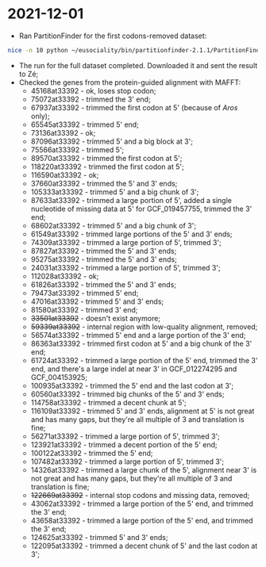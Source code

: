 # 2021-12-01

- Ran PartitionFinder for the first codons-removed dataset:
```bash
nice -n 10 python ~/eusociality/bin/partitionfinder-2.1.1/PartitionFinder.py -p 50 partition_finder_codons_removed_1/
```
- The run for the full dataset completed. Downloaded it and sent the result to Zé;
- Checked the genes from the protein-guided alignment with MAFFT:
	- 45168at33392 - ok, loses stop codon;
	- 75072at33392 - trimmed the 3' end;
	- 67937at33392 - trimmed the first codon at 5' (because of *Aros* only);
	- 65545at33392 - trimmed 5' end;
	- 73136at33392 - ok;
	- 87096at33392 - trimmed 5' and a big block at 3';
	- 75566at33392 - trimmed 5';
	- 89570at33392 - trimmed the first codon at 5';
	- 118220at33392 - trimmed the first codon at 5';
	- 116590at33392 - ok;
	- 37660at33392 - trimmed the 5' and 3' ends;
	- 105333at33392 - trimmed 5' and a big chunk of 3';
	- 87633at33392 - trimmed a large portion of 5', added a single nucleotide of missing data at 5' for GCF_019457755, trimmed the 3' end;
	- 68602at33392 - trimmed 5' and a big chunk of 3';
	- 61549at33392 - trimmed large portions of the 5' and 3' ends;
	- 74309at33392 - trimmed a large portion of 5', trimmed 3';
	- 87827at33392 - trimmed the 5' and 3' ends;
	- 95275at33392 - trimmed the 5' and 3' ends;
	- 24031at33392 - trimmed a large portion of 5', trimmed 3';
	- 112028at33392 - ok;
	- 61826at33392 - trimmed the 5' and 3' ends;
	- 79473at33392 - trimmed 5' end;
	- 47016at33392 - trimmed 5' and 3' ends;
	- 81580at33392 - trimmed 3' end;
	- ~~33501at33392~~ - doesn't exist anymore;
	- ~~59339at33392~~ - internal region with low-quality alignment, removed;
	- 56574at33392 - trimmed 5' end and a large portion of the 3' end;
	- 86363at33392 - trimmed first codon at 5' and a big chunk of the 3' end;
	- 61724at33392 - trimmed a large portion of the 5' end, trimmed the 3' end, and there's a large indel at near 3' in GCF_012274295 and GCF_004153925;
	- 100935at33392 - trimmed the 5' end and the last codon at 3';
	- 60560at33392 - trimmed big chunks of the 5' and 3' ends;
	- 114758at33392 - trimmed a decent chunk at 5';
	- 116109at33392 - trimmed 5' and 3' ends, alignment at 5' is not great and has many gaps, but they're all multiple of 3 and translation is fine;
	- 56271at33392 - trimmed a large portion of 5', trimmed 3';
	- 123921at33392 - trimmed a decent portion of the 5' end;
	- 100122at33392 - trimmed the 5' end;
	- 107482at33392 - trimmed a large portion of 5', trimmed 3';
	- 14326at33392 - trimmed a large chunk of the 5', alignment near 3' is not great and has many gaps, but they're all multiple of 3 and translation is fine;
	- ~~122669at33392~~ - internal stop codons and missing data, removed;
	- 43062at33392 - trimmed a large portion of the 5' end, and trimmed the 3' end;
	- 43658at33392 - trimmed a large portion of the 5' end, and trimmed the 3' end;
	- 124625at33392 - trimmed 5' and 3' ends;
	- 122095at33392 - trimmed a decent chunk of 5' and the last codon at 3';
